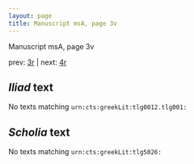 ```yaml
---
layout: page
title: Manuscript msA, page 3v
---
```


Manuscript msA, page 3v

prev:  [3r](../3r) | next:  [4r](../4r)

## *Iliad* text

No texts matching `urn:cts:greekLit:tlg0012.tlg001:`

## *Scholia* text

No texts matching `urn:cts:greekLit:tlg5026:`